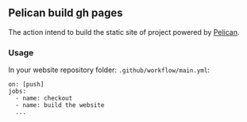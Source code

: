 ## Pelican build gh pages

The action intend to build the static site of project powered by [Pelican](https://getpelican.com).

### Usage

In your website repository folder: `.github/workflow/main.yml`:

````
on: [push]
jobs:
  - name: checkout
  - name: build the website
  ...

````
